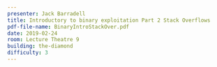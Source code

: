 ```yaml
---
presenter: Jack Barradell
title: Introductory to binary exploitation Part 2 Stack Overflows
pdf-file-name: BinaryIntroStackOver.pdf
date: 2019-02-24
room: Lecture Theatre 9
building: the-diamond
difficulty: 3
---
```

